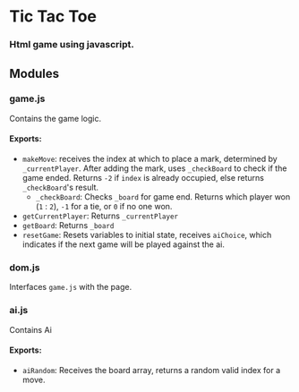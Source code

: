 # Tic Tac Toe
### Html game using javascript.

## Modules
### game.js
Contains the game logic.

#### Exports:
- `makeMove`: receives the index at which to place a mark, determined by `_currentPlayer`. After adding the mark, uses `_checkBoard` to check if the game ended. Returns `-2` if `index` is already occupied, else returns `_checkBoard`'s result.
  - `_checkBoard`: Checks `_board` for game end. Returns which player won (`1` : `2`), `-1` for a tie, or `0` if no one won.
- `getCurrentPlayer`: Returns `_currentPlayer`
- `getBoard`: Returns `_board`
- `resetGame`: Resets variables to initial state, receives `aiChoice`, which indicates if the next game will be played against the ai.

### dom.js
Interfaces `game.js` with the page.

### ai.js
Contains Ai

#### Exports:
- `aiRandom`: Receives the board array, returns a random valid index for a move.
